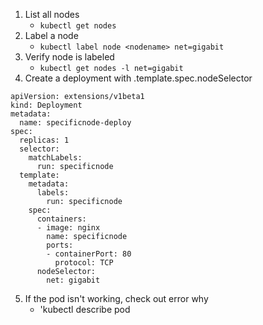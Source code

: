 1. List all nodes
    * `kubectl get nodes`
2. Label a node
    * `kubectl label node <nodename> net=gigabit`
3. Verify node is labeled
    * `kubectl get nodes -l net=gigabit`
4. Create a deployment with .template.spec.nodeSelector
```
apiVersion: extensions/v1beta1
kind: Deployment
metadata:
  name: specificnode-deploy
spec:
  replicas: 1
  selector: 
    matchLabels:
      run: specificnode
  template:
    metadata:
      labels:
        run: specificnode
    spec:
      containers: 
      - image: nginx
        name: specificnode
        ports:
        - containerPort: 80
          protocol: TCP
      nodeSelector:
        net: gigabit
```
5. If the pod isn't working, check out error why
    * 'kubectl describe pod 